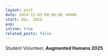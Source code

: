 ```yaml
---
layout: post
date: 2024-12-03 00:00:00 +0900
start: Dec, 2024
end: 
inline: true
related_posts: false
---
```


Student Volunteer, <b>Augmented Humans 2025</b>